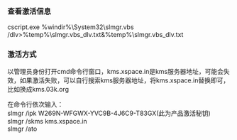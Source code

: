 ### 查看激活信息
cscript.exe %windir%\System32\slmgr.vbs /dlv>%temp%\slmgr.vbs_dlv.txt&%temp%\slmgr.vbs_dlv.txt

### 激活方式
以管理员身份打开cmd命令行窗口，kms.xspace.in是kms服务器地址，可能会失效，如果激活失败，可以自行搜索kms服务器地址，将kms.xspace.in替换即可，比如换成kms.03k.org

在命令行依次输入：\
slmgr /ipk W269N-WFGWX-YVC9B-4J6C9-T83GX(此为产品激活秘钥)\
slmgr /skms kms.xspace.in\
slmgr /ato

